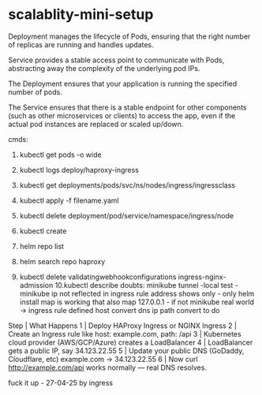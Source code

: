 # scalablity-mini-setup

Deployment manages the lifecycle of Pods, ensuring that the right number of replicas are running and handles updates.

Service provides a stable access point to communicate with Pods, abstracting away the complexity of the underlying pod IPs.

The Deployment ensures that your application is running the specified number of pods.

The Service ensures that there is a stable endpoint for other components (such as other microservices or clients) to access the app, even if the actual pod instances are replaced or scaled up/down.

cmds:

1. kubectl get pods -o wide

2. kubectl logs deploy/haproxy-ingress

3. kubectl get deployments/pods/svc/ns/nodes/ingress/ingressclass

4. kubectl apply -f filename.yaml

5. kubectl delete deployment/pod/service/namespace/ingress/node

6. kubectl create

7. helm repo list

8. helm search repo haproxy

9. kubectl delete validatingwebhookconfigurations ingress-nginx-admission
   10.kubectl describe
   doubts:
   minikube tunnel -local test - minikube ip not reflected in ingress rule address shows only - only helm install map is working that also map 127.0.0.1 - if not minikube real world
   -> ingress rule defined host convert dns ip path convert to do

Step | What Happens
1 | Deploy HAProxy Ingress or NGINX Ingress
2 | Create an Ingress rule like host: example.com, path: /api
3 | Kubernetes cloud provider (AWS/GCP/Azure) creates a LoadBalancer
4 | LoadBalancer gets a public IP, say 34.123.22.55
5 | Update your public DNS (GoDaddy, Cloudflare, etc) example.com -> 34.123.22.55
6 | Now curl http://example.com/api works normally — real DNS resolves.

fuck it up - 27-04-25 by ingress
